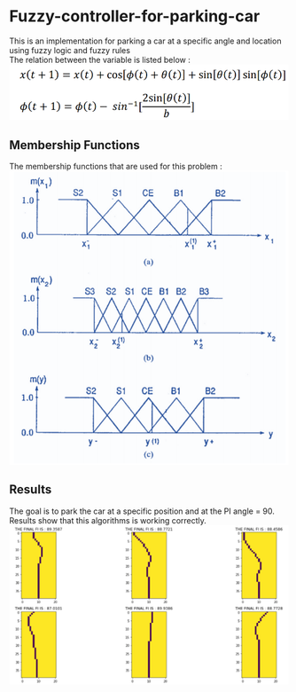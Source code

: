 # Fuzzy-controller-for-parking-car
This is an implementation for parking a car at a specific angle and location using fuzzy logic and fuzzy rules <br>
The relation between the variable is listed below : <br>
![Alt text](https://github.com/alizindari/Fuzzy-controller-for-parking-car/blob/main/equations.PNG?raw=true "Optional Title")
## Membership Functions
The membership functions that are used for this problem :
![Alt text](https://github.com/alizindari/Fuzzy-controller-for-parking-car/blob/main/membership.PNG?raw=true "Optional Title")
## Results
The goal is to park the car at a specific position and at the PI angle = 90. <br>
Results show that this algorithms is working correctly.
![Alt text](https://github.com/alizindari/Fuzzy-controller-for-parking-car/blob/main/im1.PNG?raw=true "Optional Title")
